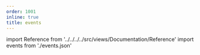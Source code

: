 ```yaml
---
order: 1001
inline: true
title: events
---
```


import Reference from '../../../../src/views/Documentation/Reference'
import events from './events.json'

<Reference json={events} />
